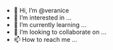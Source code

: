 - 👋 Hi, I’m @veranice
- 👀 I’m interested in ...
- 🌱 I’m currently learning ...
- 💞️ I’m looking to collaborate on ...
- 📫 How to reach me ...

<!---
veranice/veranice is a ✨ special ✨ repository because its `README.md` (this file) appears on your GitHub profile.
You can click the Preview link to take a look at your changes.
--->
